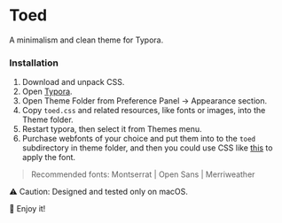 # Toed

A minimalism and clean theme for Typora.


### Installation

1. Download and unpack CSS.
2. Open [Typora](http://typora.io).
3. Open Theme Folder from Preference Panel → Appearance section.
4. Copy `toed.css` and related resources, like fonts or images, into the Theme folder.
5. Restart typora, then select it from Themes menu.
6. Purchase webfonts of your choice and put them into to the `toed` subdirectory in theme folder, and then you could use CSS like [this](http://support.typora.io/Custom-Font/) to apply the font.

> Recommended fonts: Montserrat | Open Sans | Merriweather 

⚠️ Caution: Designed and tested only on macOS.

🍺 Enjoy it!
